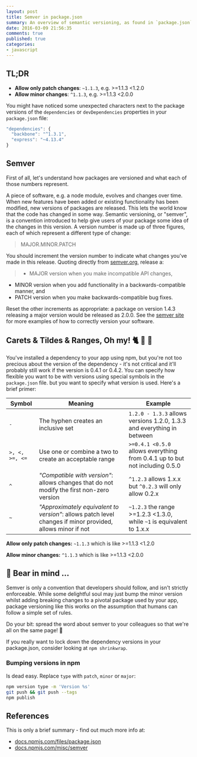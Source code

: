 ```yaml
---
layout: post
title: Semver in package.json
summary: An overview of semantic versioning, as found in `package.json` files.
date: 2016-03-09 21:56:35
comments: true
published: true
categories:
- javascript
---
```

<div class="c-tldr">
    <h2 class="c-tldr__title">TL;DR</h2>
    <ul>
        <li><strong>Allow only patch changes</strong>: <code>~1.1.3</code>, e.g. >=1.1.3 <1.2.0</li>
        <li><strong>Allow minor changes</strong>: <code>^1.1.3</code>, e.g. >=1.1.3 <2.0.0</li>
   </ul>
</div>

You might have noticed some unexpected characters next to the package versions of the `dependencies` or `devDependencies` properties in your `package.json` file:

```javascript
"dependencies": {
  "backbone": "^1.3.1",
  "express": "~4.13.4"
}
```

## Semver

First of all, let's understand how packages are versioned and what each of those numbers represent.

A piece of software, e.g. a node module, evolves and changes over time. When new features have been added or existing functionality has been modified, new versions of packages are released. This lets the world know that the code has changed in some way. Semantic versioning, or "semver", is a convention introduced to help give users of your package some idea of the changes in this version. A version number is made up of three figures, each of which represent a different type of change:

> MAJOR.MINOR.PATCH

You should increment the version number to indicate what changes you've made in this release. Quoting directly from [semver.org](http://semver.org/), release a:

> * MAJOR version when you make incompatible API changes,
* MINOR version when you add functionality in a backwards-compatible manner, and
* PATCH version when you make backwards-compatible bug fixes.

Reset the other increments as appropriate: a package on version 1.4.3 releasing a major version would be released as 2.0.0. See the [semver site](http://semver.org/) for more examples of how to correctly version your software.

## Carets & Tildes & Ranges, Oh my! 🐈 🐅 🐻

You've installed a dependency to your app using npm, but you're not too precious about the version of the dependency - it's not critical and it'll probably still work if the version is 0.4.1 or 0.4.2. You can specify how flexible you want to be with versions using special symbols in the `package.json` file. but you want to specify what version is used. Here's a brief primer:

| Symbol        | Meaning           | Example  |
| ------------- |---------------| ------|
| `-` | The hyphen creates an inclusive set | `1.2.0 - 1.3.3` allows versions 1.2.0, 1.3.3 and everything in between |
|`>, <, >=, <=`|Use one or combine a two to create an acceptable range| `>=0.4.1 <0.5.0` allows everything from 0.4.1 up to but not including 0.5.0 |
|`^`|_"Compatible with version"_: allows changes that do not modify the first non-zero version | `^1.2.3` allows 1.x.x but `^0.2.3` will only allow 0.2.x |
|`~`|_"Approximately equivalent to version"_: allows patch level changes if minor provided, allows minor if not | `~1.2.3` the range >=1.2.3 <1.3.0, while `~1` is equivalent to 1.x.x |

__Allow only patch changes:__ `~1.1.3` which is like >=1.1.3 <1.2.0

__Allow minor changes:__ `^1.1.3` which is like >=1.1.3 <2.0.0

## 🐻 Bear in mind ...

Semver is only a convention that developers should follow, and isn't strictly enforceable. While some delightful soul may just bump the minor version whilst adding breaking changes to a pivotal package used by your app, package versioning like this works on the assumption that humans can follow a simple set of rules.

Do your bit: spread the word about semver to your colleagues so that we're all on the same page! 📖

If you really want to lock down the dependency versions in your package.json, consider looking at `npm shrinkwrap`.

### Bumping versions in npm

Is dead easy. Replace `type` with `patch`, `minor` or `major`:

```bash
npm version type -m 'Version %s'
git push && git push --tags
npm publish
```

## References

This is only a brief summary - find out much more info at:

* [docs.npmjs.com/files/package.json](https://docs.npmjs.com/files/package.json)
* [docs.npmjs.com/misc/semver](https://docs.npmjs.com/misc/semver)
